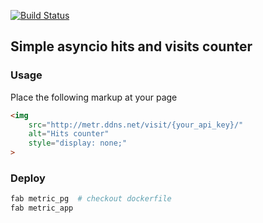 [![Build Status](https://travis-ci.org/yegorLitvinov/metric.svg?branch=master)](https://travis-ci.org/yegorLitvinov/metric)

## Simple asyncio hits and visits counter

### Usage
Place the following markup at your page
```html
<img
    src="http://metr.ddns.net/visit/{your_api_key}/"
    alt="Hits counter"
    style="display: none;"
>
```

### Deploy
```bash
fab metric_pg  # checkout dockerfile
fab metric_app
```
